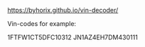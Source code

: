 https://byhorix.github.io/vin-decoder/

Vin-codes for example:

1FTFW1CT5DFC10312
JN1AZ4EH7DM430111
